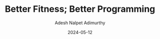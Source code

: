 ---
layout: post
title: "Better Fitness; Better Programming"
date: 2024-05-12
friendly: true
tags:
  - Fitness
author: Adesh Nalpet Adimurthy
feature: assets/featured/workout-anatomy.png
category: Comics
---